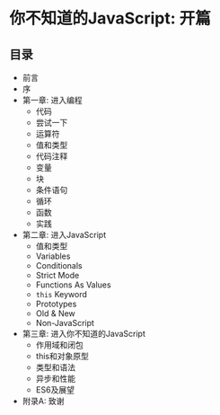 # 你不知道的JavaScript: 开篇

## 目录

* 前言
* 序
* 第一章: 进入编程
	* 代码
	* 尝试一下
	* 运算符
	* 值和类型
	* 代码注释
	* 变量
	* 块
	* 条件语句
	* 循环
	* 函数
	* 实践
* 第二章: 进入JavaScript
	* 值和类型
	* Variables
	* Conditionals
	* Strict Mode
	* Functions As Values
	* `this` Keyword
	* Prototypes
	* Old & New
	* Non-JavaScript
* 第三章: 进入你不知道的JavaScript
	* 作用域和闭包
	* this和对象原型
	* 类型和语法
	* 异步和性能
	* ES6及展望
* 附录A: 致谢
